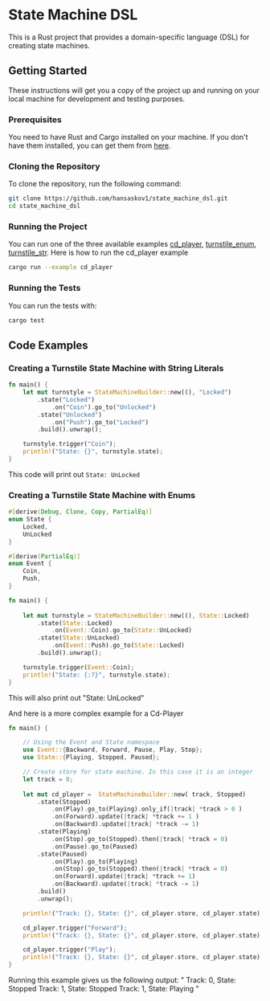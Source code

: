 # State Machine DSL

This is a Rust project that provides a domain-specific language (DSL) for creating state machines.

## Getting Started

These instructions will get you a copy of the project up and running on your local machine for development and testing purposes.

### Prerequisites

You need to have Rust and Cargo installed on your machine. If you don't have them installed, you can get them from [here](https://www.rust-lang.org/tools/install).

### Cloning the Repository

To clone the repository, run the following command:

```sh
git clone https://github.com/hansaskov1/state_machine_dsl.git
cd state_machine_dsl
```

### Running the Project
You can run one of the three available examples [cd_player](examples/cd_player.rs),  [turnstile_enum](examples/turnstile_enum.rs), [turnstile_str](examples/turnstile_str.rs). Here is how to run the cd_player example

```sh
cargo run --example cd_player
```

### Running the Tests

You can run the tests with:

```sh
cargo test
```

## Code Examples

### Creating a Turnstile State Machine with String Literals

```rs
fn main() {
    let mut turnstyle = StateMachineBuilder::new((), "Locked")
        .state("Locked")
            .on("Coin").go_to("Unlocked")
        .state("Unlocked")
            .on("Push").go_to("Locked")
        .build().unwrap();

    turnstyle.trigger("Coin");
    println!("State: {}", turnstyle.state);
}
```

This code will print out `State: UnLocked`

### Creating a Turnstile State Machine with Enums

```rs
#[derive(Debug, Clone, Copy, PartialEq)]
enum State {
    Locked,
    UnLocked
}

#[derive(PartialEq)]
enum Event {
    Coin,
    Push,
}

fn main() {
    
    let mut turnstyle = StateMachineBuilder::new((), State::Locked)
        .state(State::Locked)
            .on(Event::Coin).go_to(State::UnLocked)
        .state(State::UnLocked)
            .on(Event::Push).go_to(State::Locked)
        .build().unwrap();

    turnstyle.trigger(Event::Coin);
    println!("State: {:?}", turnstyle.state);
}
```
This will also print out "State: UnLocked"


And here is a more complex example for a Cd-Player

```Rust 
fn main() {

    // Using the Event and State namespace
    use Event::{Backward, Forward, Pause, Play, Stop};
    use State::{Playing, Stopped, Paused};

    // Create store for state machine. In this case it is an integer
    let track = 0;
    
    let mut cd_player =  StateMachineBuilder::new( track, Stopped)
        .state(Stopped)
            .on(Play).go_to(Playing).only_if(|track| *track > 0 )
            .on(Forward).update(|track| *track += 1 )
            .on(Backward).update(|track| *track -= 1)
        .state(Playing)
            .on(Stop).go_to(Stopped).then(|track| *track = 0)
            .on(Pause).go_to(Paused)
        .state(Paused)
            .on(Play).go_to(Playing)
            .on(Stop).go_to(Stopped).then(|track| *track = 0)
            .on(Forward).update(|track| *track += 1)
            .on(Backward).update(|track| *track -= 1)
        .build()
        .unwrap();

    println!("Track: {}, State: {}", cd_player.store, cd_player.state);

    cd_player.trigger("Forward");
    println!("Track: {}, State: {}", cd_player.store, cd_player.state);

    cd_player.trigger("Play");
    println!("Track: {}, State: {}", cd_player.store, cd_player.state);
}
```

Running this example gives us the following output: 
"
Track: 0, State: Stopped
Track: 1, State: Stopped
Track: 1, State: Playing
"

